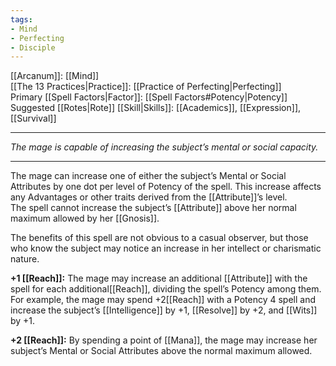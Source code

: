 ```yaml
---
tags:
- Mind
- Perfecting
- Disciple
---
```


[[Arcanum]]: [[Mind]]\
[[The 13 Practices|Practice]]: [[Practice of Perfecting|Perfecting]]\
Primary [[Spell Factors|Factor]]: [[Spell Factors#Potency|Potency]]\
Suggested [[Rotes|Rote]] [[Skill|Skills]]: [[Academics]], [[Expression]], [[Survival]]

---

_The mage is capable of increasing the subject’s mental or social capacity._

---

The mage can increase one of either the subject’s Mental or Social Attributes by one dot per level of Potency of the spell. This increase affects any Advantages or other traits derived from the [[Attribute]]’s level.\
The spell cannot increase the subject’s [[Attribute]] above her normal maximum allowed by her [[Gnosis]].

The benefits of this spell are not obvious to a casual observer, but those who know the subject may notice an increase in her intellect or charismatic nature.

**+1 [[Reach]]:** The mage may increase an additional [[Attribute]] with the spell for each additional[[Reach]], dividing the spell’s Potency among them. For example, the mage may spend +2[[Reach]] with a Potency 4 spell and increase the subject’s [[Intelligence]] by +1, [[Resolve]] by +2, and [[Wits]] by +1.

**+2 [[Reach]]:** By spending a point of [[Mana]], the mage may increase her subject’s Mental or Social Attributes above the normal maximum allowed.